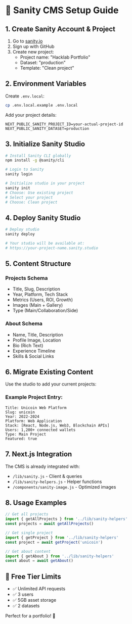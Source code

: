 # 🎯 Sanity CMS Setup Guide

## 1. Create Sanity Account & Project

1. Go to [sanity.io](https://sanity.io)
2. Sign up with GitHub
3. Create new project:
   - Project name: "Hacklab Portfolio"
   - Dataset: "production"
   - Template: "Clean project"

## 2. Environment Variables

Create `.env.local`:
```bash
cp .env.local.example .env.local
```

Add your project details:
```env
NEXT_PUBLIC_SANITY_PROJECT_ID=your-actual-project-id
NEXT_PUBLIC_SANITY_DATASET=production
```

## 3. Initialize Sanity Studio

```bash
# Install Sanity CLI globally
npm install -g @sanity/cli

# Login to Sanity
sanity login

# Initialize studio in your project
sanity init
# Choose: Use existing project
# Select your project
# Choose: Clean project
```

## 4. Deploy Sanity Studio

```bash
# Deploy studio
sanity deploy

# Your studio will be available at:
# https://your-project-name.sanity.studio
```

## 5. Content Structure

### Projects Schema
- Title, Slug, Description
- Year, Platform, Tech Stack
- Metrics (Users, ROI, Growth)
- Images (Main + Gallery)
- Type (Main/Collaboration/Side)

### About Schema  
- Name, Title, Description
- Profile Image, Location
- Bio (Rich Text)
- Experience Timeline
- Skills & Social Links

## 6. Migrate Existing Content

Use the studio to add your current projects:

### Example Project Entry:
```
Title: Unicoin Web Platform
Slug: unicoin
Year: 2022-2024
Platform: Web Application
Stack: [React, Node.js, Web3, Blockchain APIs]
Users: 1,200+ connected wallets
Type: Main Project
Featured: true
```

## 7. Next.js Integration

The CMS is already integrated with:
- `/lib/sanity.js` - Client & queries
- `/lib/sanity-helpers.js` - Helper functions
- `/components/sanity-image.js` - Optimized images

## 8. Usage Examples

```javascript
// Get all projects
import { getAllProjects } from '../lib/sanity-helpers'
const projects = await getAllProjects()

// Get single project
import { getProject } from '../lib/sanity-helpers'
const project = await getProject('unicoin')

// Get about content
import { getAbout } from '../lib/sanity-helpers'
const about = await getAbout()
```

## 🚀 Free Tier Limits
- ✅ Unlimited API requests
- ✅ 3 users
- ✅ 5GB asset storage
- ✅ 2 datasets

Perfect for a portfolio! 💪